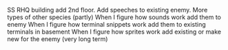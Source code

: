 SS RHQ building add 2nd floor.
Add speeches to existing enemy.
More types of other species (partly)
When I figure how sounds work add them to enemy
When I figure how terminal snippets work add them to existing terminals in basement
When I figure how sprites work add existing or make new for the enemy (very long term)
